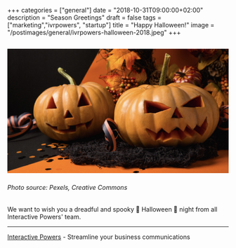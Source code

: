 +++
categories = ["general"]
date = "2018-10-31T09:00:00+02:00"
description = "Season Greetings"
draft = false
tags = ["marketing","ivrpowers", "startup"]
title = "Happy Halloween!"
image = "/postimages/general/ivrpowers-halloween-2018.jpeg"
+++

![Interactive Powers](/postimages/general/ivrpowers-halloween-2018.jpeg)
---------
###### Photo source: Pexels, Creative Commons

We want to wish you a dreadful and spooky 👻 Halloween 🎃 night from all Interactive Powers' team.

---
[Interactive Powers](http://www.ivrpowers.com/) - Streamline your business communications
